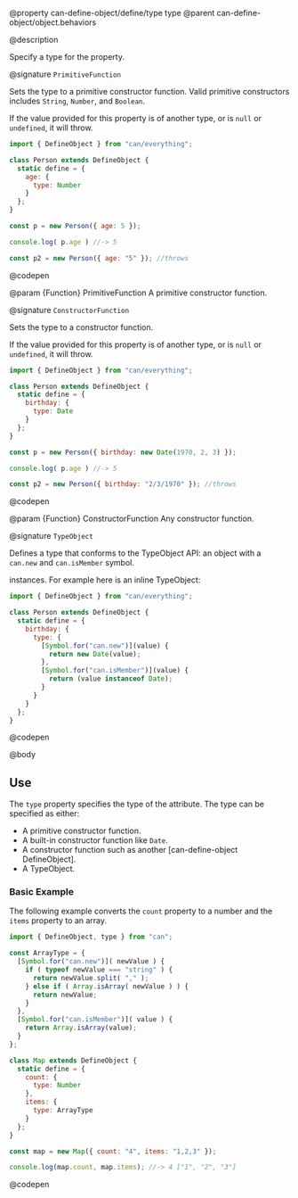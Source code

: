 @property can-define-object/define/type type
@parent can-define-object/object.behaviors

@description

Specify a type for the property.

@signature `PrimitiveFunction`

  Sets the type to a primitive constructor function. Valid primitive constructors includes `String`, `Number`, and `Boolean`.

  If the value provided for this property is of another type, or is `null` or `undefined`, it will throw.

  ```js
  import { DefineObject } from "can/everything";

  class Person extends DefineObject {
    static define = {
      age: {
        type: Number
      }
    };
  }

  const p = new Person({ age: 5 });

  console.log( p.age ) //-> 5

  const p2 = new Person({ age: "5" }); //throws
  ```
  @codepen

  @param {Function} PrimitiveFunction A primitive constructor function.

@signature `ConstructorFunction`

  Sets the type to a constructor function.

  If the value provided for this property is of another type, or is `null` or `undefined`, it will throw.

  ```js
  import { DefineObject } from "can/everything";

  class Person extends DefineObject {
    static define = {
      birthday: {
        type: Date
      }
    };
  }

  const p = new Person({ birthday: new Date(1970, 2, 3) });

  console.log( p.age ) //-> 5

  const p2 = new Person({ birthday: "2/3/1970" }); //throws
  ```
  @codepen

  @param {Function} ConstructorFunction Any constructor function.

@signature `TypeObject`

  Defines a type that conforms to the TypeObject API: an object with a `can.new` and `can.isMember` symbol.

  instances. For example here is an inline TypeObject:

  ```js
  import { DefineObject } from "can/everything";

  class Person extends DefineObject {
    static define = {
      birthday: {
        type: {
          [Symbol.for("can.new")](value) {
            return new Date(value);
          },
          [Symbol.for("can.isMember")](value) {
            return (value instanceof Date);
          }
        }
      }
    };
  }
  ```
  @codepen

@body

## Use

The `type` property specifies the type of the attribute.  The type can be specified
as either:

- A primitive constructor function.
- A built-in constructor function like `Date`.
- A constructor function such as another [can-define-object DefineObject].
- A TypeObject.

### Basic Example

The following example converts the `count` property to a number and the `items` property to an array.

```js
import { DefineObject, type } from "can";

const ArrayType = {
  [Symbol.for("can.new")]( newValue ) {
    if ( typeof newValue === "string" ) {
      return newValue.split( "," );
    } else if ( Array.isArray( newValue ) ) {
      return newValue;
    }
  },
  [Symbol.for("can.isMember")]( value ) {
    return Array.isArray(value);
  }
};

class Map extends DefineObject {
  static define = {
    count: {
      type: Number
    },
    items: {
      type: ArrayType
    }
  };
}

const map = new Map({ count: "4", items: "1,2,3" });

console.log(map.count, map.items); //-> 4 ["1", "2", "3"]
```
@codepen
